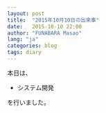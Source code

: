 ```yaml
---
layout: post
title:  "2015年10月10日の出来事"
date:   2015-10-10 22:00
author: "FUNABARA Masao"
lang: "ja"
categories: blog
tags: diary
---
```


本日は、

* システム開発

を行いました。
